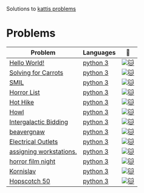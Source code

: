 Solutions to [kattis problems](https://open.kattis.com/problems)
# Problems
| Problem | Languages | :link: |
|-|-|-|
|[Hello World!](https://open.kattis.com/problems/hello)| [python 3](https://github.com/MehrnooshZandi/kattis-solutions/blob/main/python/hello_world!.py)|[![:cat:](https://open.kattis.com/favicon)](https://open.kattis.com/problems/hello)
|[Solving for Carrots](https://open.kattis.com/problems/carrots)| [python 3](https://github.com/MehrnooshZandi/kattis-solutions/blob/main/python/solving_for_carrots.py)|[![:cat:](https://open.kattis.com/favicon)](https://open.kattis.com/problems/carrots)
|[SMIL](https://open.kattis.com/problems/smil)| [python 3](https://github.com/MehrnooshZandi/kattis-solutions/blob/main/python/smil.py)|[![:cat:](https://open.kattis.com/favicon)](https://open.kattis.com/problems/smil)
|[Horror List](https://open.kattis.com/problems/horror)| [python 3](https://github.com/MehrnooshZandi/kattis-solutions/blob/main/python/Horror%20List)|[![:cat:](https://open.kattis.com/favicon)](https://github.com/MehrnooshZandi/kattis-solutions/tree/main/python)
|[Hot Hike](https://open.kattis.com/problems/hothike)| [python 3](https://github.com/MehrnooshZandi/kattis-solutions/blob/main/python/Hot%20Hike)|[![:cat:](https://open.kattis.com/favicon)](https://github.com/MehrnooshZandi/kattis-solutions/tree/main/python)
|[Howl](https://open.kattis.com/problems/howl)| [python 3](https://github.com/MehrnooshZandi/kattis-solutions/blob/main/python/Howl)|[![:cat:](https://open.kattis.com/favicon)](https://github.com/MehrnooshZandi/kattis-solutions/tree/main/python)
|[Intergalactic Bidding]( https://open.kattis.com/problems/intergalacticbidding)| [python 3]( https://github.com/MehrnooshZandi/kattis-solutions/blob/main/python/intergalacticbidding.py)|[![:cat:](https://open.kattis.com/favicon)](https://github.com/MehrnooshZandi/kattis-solutions/tree/main/python)
|[beavergnaw](https://open.kattis.com/problems/beavergnaw )| [python 3](https://github.com/MehrnooshZandi/kattis-solutions/blob/main/python/beavergnaw.py)|[![:cat:](https://open.kattis.com/favicon)](https://github.com/MehrnooshZandi/kattis-solutions/tree/main/python)
|[Electrical Outlets](https://open.kattis.com/problems/electricaloutlets )| [python 3]( https://github.com/MehrnooshZandi/kattis-solutions/blob/main/python/electrical_outlets.py)|[![:cat:](https://open.kattis.com/favicon)](https://github.com/MehrnooshZandi/kattis-solutions/tree/main/python)
|[assigning workstations.](https://github.com/MehrnooshZandi/kattis-solutions/blob/main/python/assigning_workstations.py)| [python 3]( https://open.kattis.com/problems/workstations)|[![:cat:](https://open.kattis.com/favicon)](https://github.com/MehrnooshZandi/kattis-solutions/tree/main/python)
|[horror film night]( https://github.com/MehrnooshZandi/kattis-solutions/blob/main/python/horror_film_night.py)| [python 3](https://open.kattis.com/problems/horrorfilmnight)|[![:cat:](https://open.kattis.com/favicon)](https://github.com/MehrnooshZandi/kattis-solutions/tree/main/python)
|[Kornislav](https://github.com/MehrnooshZandi/kattis-solutions/blob/main/python/kornislav.py)| [python 3](https://open.kattis.com/problems/kornislav)|[![:cat:](https://open.kattis.com/favicon)](https://github.com/MehrnooshZandi/kattis-solutions/tree/main/python)
|[Hopscotch 50](https://github.com/MehrnooshZandi/kattis-solutions/blob/main/python/hopscotch_50.py)| [python 3](https://open.kattis.com/problems/hopscotch50)|[![:cat:](https://open.kattis.com/favicon)](https://github.com/MehrnooshZandi/kattis-solutions/tree/main/python)
